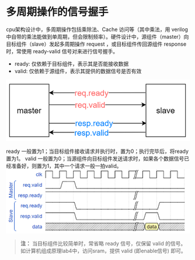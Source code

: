# 多周期操作的信号握手

cpu架构设计中，多周期操作包括乘除法、Cache 访问等（其中乘法，用 verilog 中自带的乘法能做到单周期，但会限制频率）。硬件设计中，源组件（master）向目标组件（slave）发起多周期操作 request ，或目标组件传回源组件 response 时，常使用 ready-valid 信号对来进行信号握手。
- ready: 仅依赖于目标组件，表示其是否能接收数据
- valid: 仅依赖于源组件，表示其提供的数据信号是否有效

![握手信号](../img/handshake-ready-valid.png)


ready 一般置为1；当目标组件接收请求并执行时，置为0；执行完毕后，将ready置为1。
valid 一般置为0；当源组件向目标组件发送请求时，如果各个数据信号已经准备好，则置为1，其中一个请求一般一拍valid。
![握手信号波形图](../img/handshake-wave.png)
> **注：** 当目标组件比较简单时，常省略 ready 信号，仅保留 valid 的信号。如计算机组成原理lab4中，访问sram，提供 valid (即enable信号) 即可。


<!-- **乘法器握手**

**除法器握手**

**Cache握手**

**AXI握手** -->